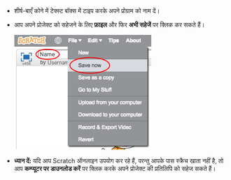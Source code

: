 + शीर्ष-बाएँ कोने में टेक्स्ट बॉक्स में टाइप करके अपने प्रोग्राम को नाम दें।

+ आप अपने प्रोजेक्ट को सहेजने के लिए **फ़ाइल** और फिर **अभी सहेजें** पर क्लिक कर सकते हैं।
    
    ![स्क्रीनशॉट](images/save.png)

+ **ध्यान दें:** यदि आप Scratch ऑनलाइन उपयोग कर रहे हैं, परन्तु आपके पास स्क्रैच खाता नहीं है, तो आप **कम्प्यूटर पर डाउनलोड करें** पर क्लिक करके अपने प्रोजेक्ट की प्रतिलिपि को सहेज सकते हैं।